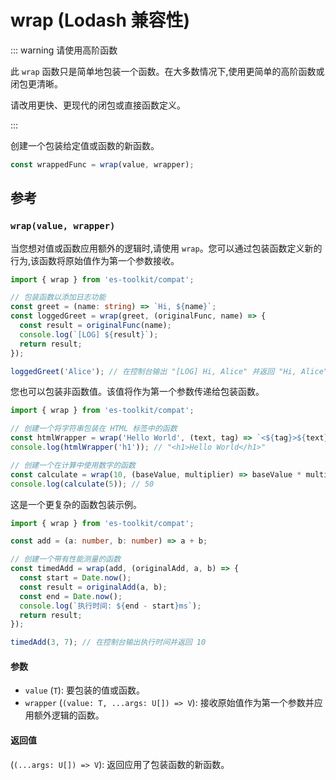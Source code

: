 # wrap (Lodash 兼容性)

::: warning 请使用高阶函数

此 `wrap` 函数只是简单地包装一个函数。在大多数情况下,使用更简单的高阶函数或闭包更清晰。

请改用更快、更现代的闭包或直接函数定义。

:::

创建一个包装给定值或函数的新函数。

```typescript
const wrappedFunc = wrap(value, wrapper);
```

## 参考

### `wrap(value, wrapper)`

当您想对值或函数应用额外的逻辑时,请使用 `wrap`。您可以通过包装函数定义新的行为,该函数将原始值作为第一个参数接收。

```typescript
import { wrap } from 'es-toolkit/compat';

// 包装函数以添加日志功能
const greet = (name: string) => `Hi, ${name}`;
const loggedGreet = wrap(greet, (originalFunc, name) => {
  const result = originalFunc(name);
  console.log(`[LOG] ${result}`);
  return result;
});

loggedGreet('Alice'); // 在控制台输出 "[LOG] Hi, Alice" 并返回 "Hi, Alice"
```

您也可以包装非函数值。该值将作为第一个参数传递给包装函数。

```typescript
import { wrap } from 'es-toolkit/compat';

// 创建一个将字符串包装在 HTML 标签中的函数
const htmlWrapper = wrap('Hello World', (text, tag) => `<${tag}>${text}</${tag}>`);
console.log(htmlWrapper('h1')); // "<h1>Hello World</h1>"

// 创建一个在计算中使用数字的函数
const calculate = wrap(10, (baseValue, multiplier) => baseValue * multiplier);
console.log(calculate(5)); // 50
```

这是一个更复杂的函数包装示例。

```typescript
import { wrap } from 'es-toolkit/compat';

const add = (a: number, b: number) => a + b;

// 创建一个带有性能测量的函数
const timedAdd = wrap(add, (originalAdd, a, b) => {
  const start = Date.now();
  const result = originalAdd(a, b);
  const end = Date.now();
  console.log(`执行时间: ${end - start}ms`);
  return result;
});

timedAdd(3, 7); // 在控制台输出执行时间并返回 10
```

#### 参数

- `value` (`T`): 要包装的值或函数。
- `wrapper` (`(value: T, ...args: U[]) => V`): 接收原始值作为第一个参数并应用额外逻辑的函数。

#### 返回值

(`(...args: U[]) => V`): 返回应用了包装函数的新函数。
